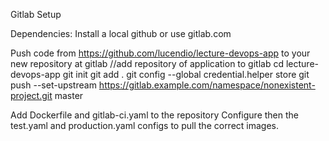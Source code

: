 Gitlab Setup

Dependencies:
Install a local github or use gitlab.com

Push code from https://github.com/lucendio/lecture-devops-app to your new repository at gitlab
//add repository of application to gitlab
cd lecture-devops-app
git init
git add .
git config --global credential.helper store
git push --set-upstream https://gitlab.example.com/namespace/nonexistent-project.git master

Add Dockerfile and gitlab-ci.yaml to the repository
Configure then the test.yaml and production.yaml configs to pull the correct images.
